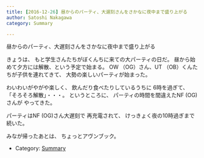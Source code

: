 ```yaml
---
title: [2016-12-26] 昼からのパーティ、大遅刻さんをさかなに夜中まで盛り上がる
author: Satoshi Nakagawa
category: Summary

---
```


昼からのパーティ、大遅刻さんをさかなに夜中まで盛り上がる

 きょうは、
もと学生さんたちがぼくんちに来ての大パーティの日だ。
昼から始めて夕方には解散、という予定で始まる。
OW （OG）さん、UT （OB）くんたちが子供を連れてきて、
大勢の楽しいパーティが始まった。

 わいわいがやがや楽しく、
飲んだり食べたりしているうちに
6時を過ぎて、
「そろそろ解散」・・・。
というところに、
パーティの時間を間違えたNF (OG)さんが
やってきた。

 パーティはNF (OG)さん大遅刻で
再充電されて、
けっきょく夜の10時過ぎまで続いた。

 みなが帰ったあとは、
ちょっとアヴンブック。

- Category: [Summary](https://merapano.github.io/categories.html#Summary)

